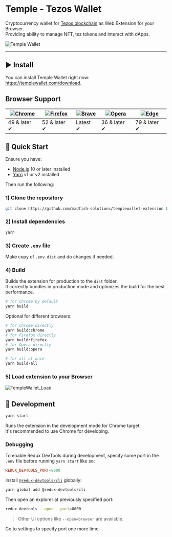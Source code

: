 # Temple - Tezos Wallet

Cryptocurrency wallet for [Tezos blockchain](https://tezos.com) as Web Extension for your Browser.<br>
Providing ability to manage NFT, tez tokens and interact with dApps.

![Temple Wallet](https://user-images.githubusercontent.com/11996139/108867944-64e7fc00-75fe-11eb-975e-87c0fda9bfbe.png)

<hr />

## ▶️ Install

You can install Temple Wallet right now: https://templewallet.com/download.

## Browser Support

| [![Chrome](https://raw.github.com/alrra/browser-logos/master/src/chrome/chrome_48x48.png)](https://chrome.google.com/webstore/detail/temple-tezos-wallet-ex-th/ookjlbkiijinhpmnjffcofjonbfbgaoc) | [![Firefox](https://raw.github.com/alrra/browser-logos/master/src/firefox/firefox_48x48.png)](https://addons.mozilla.org/en-US/firefox/addon/temple-wallet/) | [![Brave](https://raw.github.com/alrra/browser-logos/master/src/brave/brave_48x48.png)](https://chrome.google.com/webstore/detail/temple-tezos-wallet-ex-th/ookjlbkiijinhpmnjffcofjonbfbgaoc) | [![Opera](https://raw.github.com/alrra/browser-logos/master/src/opera/opera_48x48.png)](https://chrome.google.com/webstore/detail/temple-tezos-wallet-ex-th/ookjlbkiijinhpmnjffcofjonbfbgaoc) | [![Edge](https://raw.github.com/alrra/browser-logos/master/src/edge/edge_48x48.png)](https://chrome.google.com/webstore/detail/temple-tezos-wallet-ex-th/ookjlbkiijinhpmnjffcofjonbfbgaoc) |
| ------------------------------------------------------------------------------------------------------------------------------------------------------------------------------------------------ | ------------------------------------------------------------------------------------------------------------------------------------------------------------ | --------------------------------------------------------------------------------------------------------------------------------------------------------------------------------------------- | --------------------------------------------------------------------------------------------------------------------------------------------------------------------------------------------- | ------------------------------------------------------------------------------------------------------------------------------------------------------------------------------------------ |
| 49 & later ✔                                                                                                                                                                                     | 52 & later ✔                                                                                                                                                 | Latest ✔                                                                                                                                                                                      | 36 & later ✔                                                                                                                                                                                  | 79 & later ✔                                                                                                                                                                               |

## 🚀 Quick Start

Ensure you have:

- [Node.js](https://nodejs.org) 10 or later installed
- [Yarn](https://yarnpkg.com) v1 or v2 installed

Then run the following:

### 1) Clone the repository

```bash
git clone https://github.com/madfish-solutions/templewallet-extension && cd templewallet-extension
```

### 2) Install dependencies

```bash
yarn
```

### 3) Create `.env` file

Make copy of `.env.dist` and do changes if needed.

### 4) Build

Builds the extension for production to the `dist` folder.<br>
It correctly bundles in production mode and optimizes the build for the best performance.

```bash
# for Chrome by default
yarn build
```

Optional for different browsers:

```bash
# for Chrome directly
yarn build:chrome
# for Firefox directly
yarn build:firefox
# for Opera directly
yarn build:opera

# for all at once
yarn build-all
```

### 5) Load extension to your Browser

![TempleWallet_Load](https://user-images.githubusercontent.com/11996139/73763346-f8435a80-4779-11ea-9e9d-4c1db9560f64.gif)

## 🧱 Development

```bash
yarn start
```

Runs the extension in the development mode for Chrome target.<br>
It's recommended to use Chrome for developing.

### Debugging

To enable Redux DevTools during development, specify some port in the `.env` file before running `yarn start` like so:

```toml
REDUX_DEVTOOLS_PORT=8000
```

Install [`@redux-devtools/cli`](https://github.com/reduxjs/redux-devtools) globally:

```bash
yarn global add @redux-devtools/cli
```

Then open an explorer at previously specified port:

```bash
redux-devtools --open --port=8000
```

> Other UI options like `--open=browser` are available.

Go to settings to specify port one more time.
